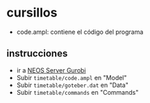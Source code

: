 # cursillos
* code.ampl: contiene el código del programa

## instrucciones
* ir a [NEOS Server Gurobi](https://neos-server.org/neos/solvers/lp:Gurobi/AMPL.html)
* Subir `timetable/code.ampl` en "Model"
* Subir `timetable/goteber.dat` en "Data"
* Subir `timetable/commands` en "Commands"
